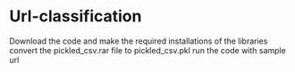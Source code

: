 # Url-classification
Download the code and make the required installations of the libraries
convert the pickled_csv.rar file to pickled_csv.pkl 
run the code with sample url
